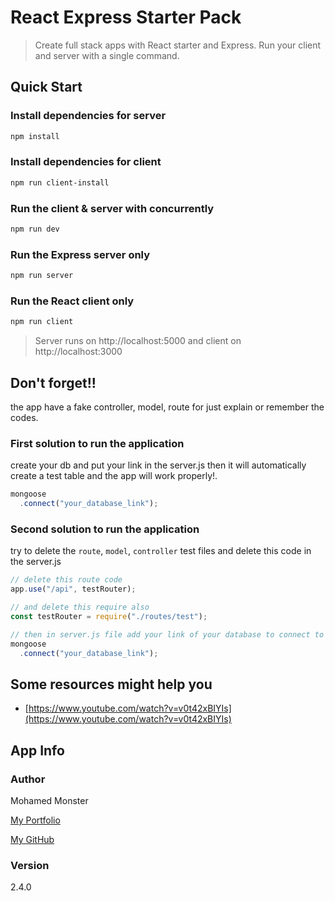 # React Express Starter Pack

> Create full stack apps with React starter and Express. Run your client and server with a single command. 

## Quick Start

### Install dependencies for server
``` bash
npm install
```

### Install dependencies for client
``` bash
npm run client-install
```

### Run the client & server with concurrently
``` bash
npm run dev
```

### Run the Express server only
``` bash
npm run server
```

### Run the React client only
``` bash
npm run client
```

> Server runs on http://localhost:5000 and client on http://localhost:3000

## Don't forget!!
the app have a fake controller, model, route for just explain or remember the codes.

### First solution to run the application
create your db and put your link in the server.js then it will automatically create a test table and the app will work properly!.
```js
mongoose
  .connect("your_database_link");
```

### Second solution to run the application
try to delete the `route`, `model`, `controller` test files and delete this code in the server.js
```js
// delete this route code
app.use("/api", testRouter);

// and delete this require also
const testRouter = require("./routes/test");

// then in server.js file add your link of your database to connect to the server
mongoose
  .connect("your_database_link");
```

## Some resources might help you
* [https://www.youtube.com/watch?v=v0t42xBIYIs](https://www.youtube.com/watch?v=v0t42xBIYIs)

## App Info

### Author

Mohamed Monster

[My Portfolio](https://mohamed--monster.web.app/)

[My GitHub](https://github.com/Monster-Mohamed)

### Version

2.4.0